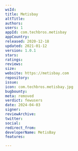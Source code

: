 ```yaml
---
wsId: 
title: Metisbay
altTitle: 
authors: 
users: 1
appId: com.techbros.metisbay
appCountry: 
released: 2020-12-18
updated: 2021-01-12
version: 1.0.1
stars: 
ratings: 
reviews: 
size: 
website: https://metisbay.com
repository: 
issue: 
icon: com.techbros.metisbay.jpg
bugbounty: 
meta: removed
verdict: fewusers
date: 2024-04-03
signer: 
reviewArchive: 
twitter: 
social: 
redirect_from: 
developerName: MetisBay
features: 

---
```


